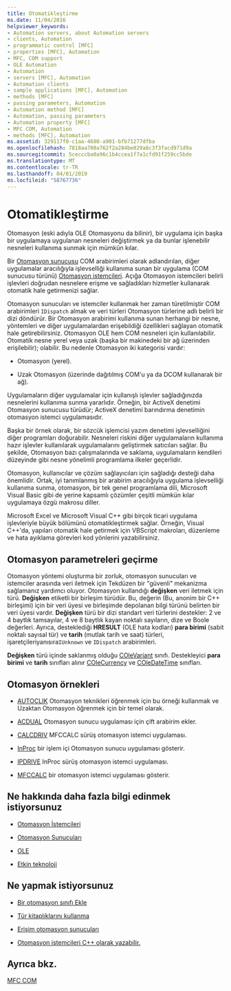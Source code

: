 ```yaml
---
title: Otomatikleştirme
ms.date: 11/04/2016
helpviewer_keywords:
- Automation servers, about Automation servers
- clients, Automation
- programmatic control [MFC]
- properties [MFC], Automation
- MFC, COM support
- OLE Automation
- Automation
- servers [MFC], Automation
- Automation clients
- sample applications [MFC], Automation
- methods [MFC]
- passing parameters, Automation
- Automation method [MFC]
- Automation, passing parameters
- Automation property [MFC]
- MFC COM, Automation
- methods [MFC], Automation
ms.assetid: 329117f0-c1aa-4680-a901-bfb71277dfba
ms.openlocfilehash: 7818aa708a762f2a284be029a6c3f3facd971d9a
ms.sourcegitcommit: 5cecccba0a96c1b4ccea1f7a1cfd91f259cc5bde
ms.translationtype: MT
ms.contentlocale: tr-TR
ms.lasthandoff: 04/01/2019
ms.locfileid: "58767736"
---
```

# <a name="automation"></a>Otomatikleştirme

Otomasyon (eski adıyla OLE Otomasyonu da bilinir), bir uygulama için başka bir uygulamaya uygulanan nesneleri değiştirmek ya da bunlar işlenebilir nesneleri kullanıma sunmak için mümkün kılar.

Bir [Otomasyon sunucusu](../mfc/automation-servers.md) COM arabirimleri olarak adlandırılan, diğer uygulamalar aracılığıyla işlevselliği kullanıma sunan bir uygulama (COM sunucusu türünü) [Otomasyon istemcileri](../mfc/automation-clients.md). Açığa Otomasyon istemcileri belirli işlevleri doğrudan nesnelere erişme ve sağladıkları hizmetler kullanarak otomatik hale getirmenizi sağlar.

Otomasyon sunucuları ve istemciler kullanmak her zaman türetilmiştir COM arabirimleri `IDispatch` almak ve veri türleri Otomasyon türlerine adlı belirli bir dizi döndürür. Bir Otomasyon arabirimi kullanıma sunan herhangi bir nesne, yöntemleri ve diğer uygulamalardan erişebildiği özellikleri sağlayan otomatik hale getirebilirsiniz. Otomasyon OLE hem COM nesneleri için kullanılabilir. Otomatik nesne yerel veya uzak (başka bir makinedeki bir ağ üzerinden erişilebilir); olabilir. Bu nedenle Otomasyon iki kategorisi vardır:

- Otomasyon (yerel).

- Uzak Otomasyon (üzerinde dağıtılmış COM'u ya da DCOM kullanarak bir ağ).

Uygulamaların diğer uygulamalar için kullanışlı işlevler sağladığınızda nesnelerini kullanıma sunma yararlıdır. Örneğin, bir ActiveX denetimi Otomasyon sunucusu türüdür; ActiveX denetimi barındırma denetimin otomasyon istemci uygulamasıdır.

Başka bir örnek olarak, bir sözcük işlemcisi yazım denetimi işlevselliğini diğer programları doğurabilir. Nesneleri riskini diğer uygulamaların kullanıma hazır işlevler kullanılarak uygulamalarını geliştirmek satıcıları sağlar. Bu şekilde, Otomasyon bazı çalışmalarında ve saklama, uygulamaların kendileri düzeyinde gibi nesne yönelimli programlama ilkeler geçerlidir.

Otomasyon, kullanıcılar ve çözüm sağlayıcıları için sağladığı desteği daha önemlidir. Ortak, iyi tanımlanmış bir arabirim aracılığıyla uygulama işlevselliği kullanıma sunma, otomasyon, bir tek genel programlama dili, Microsoft Visual Basic gibi de yerine kapsamlı çözümler çeşitli mümkün kılar uygulamaya özgü makrosu diller.

Microsoft Excel ve Microsoft Visual C++ gibi birçok ticari uygulama işlevleriyle büyük bölümünü otomatikleştirmek sağlar. Örneğin, Visual C++'da, yapıları otomatik hale getirmek için VBScript makroları, düzenleme ve hata ayıklama görevleri kod yönlerini yazabilirsiniz.

##  <a name="_core_passing_parameters_in_automation"></a> Otomasyon parametreleri geçirme

Otomasyon yöntemi oluşturma bir zorluk, otomasyon sunucuları ve istemciler arasında veri iletmek için Tekdüzen bir "güvenli" mekanizma sağlamanız yardımcı oluyor. Otomasyon kullandığı **değişken** veri iletmek için türü. **Değişken** etiketli bir birleşim türüdür. Bu, değerin (Bu, anonim bir C++ birleşimi) için bir veri üyesi ve birleşimde depolanan bilgi türünü belirten bir veri üyesi vardır. **Değişken** türü bir dizi standart veri türlerini destekler: 2 ve 4 baytlık tamsayılar, 4 ve 8 baytlık kayan noktalı sayıların, dize ve Boole değerleri. Ayrıca, desteklediği **HRESULT** (OLE hata kodları) **para birimi** (sabit noktalı sayısal tür) ve **tarih** (mutlak tarih ve saat) türleri, işaretçileriyanısıra`IUnknown` ve `IDispatch` arabirimleri.

**Değişken** türü içinde saklanmış olduğu [COleVariant](../mfc/reference/colevariant-class.md) sınıfı. Destekleyici **para birimi** ve **tarih** sınıfları alınır [COleCurrency](../mfc/reference/colecurrency-class.md) ve [COleDateTime](../atl-mfc-shared/reference/coledatetime-class.md) sınıfları.

## <a name="automation-samples"></a>Otomasyon örnekleri

- [AUTOCLIK](../overview/visual-cpp-samples.md) Otomasyon teknikleri öğrenmek için bu örneği kullanmak ve Uzaktan Otomasyon öğrenmek için bir temel olarak.

- [ACDUAL](../overview/visual-cpp-samples.md) Otomasyon sunucu uygulaması için çift arabirim ekler.

- [CALCDRIV](../overview/visual-cpp-samples.md) MFCCALC sürüş otomasyon istemci uygulaması.

- [InProc](../overview/visual-cpp-samples.md) bir işlem içi Otomasyon sunucu uygulaması gösterir.

- [IPDRIVE](../overview/visual-cpp-samples.md) InProc sürüş otomasyon istemci uygulaması.

- [MFCCALC](../overview/visual-cpp-samples.md) bir otomasyon istemci uygulaması gösterir.

## <a name="what-do-you-want-to-know-more-about"></a>Ne hakkında daha fazla bilgi edinmek istiyorsunuz

- [Otomasyon İstemcileri](../mfc/automation-clients.md)

- [Otomasyon Sunucuları](../mfc/automation-servers.md)

- [OLE](../mfc/ole-in-mfc.md)

- [Etkin teknoloji](../mfc/mfc-com.md)

## <a name="what-do-you-want-to-do"></a>Ne yapmak istiyorsunuz

- [Bir otomasyon sınıfı Ekle](../mfc/automation-servers.md)

- [Tür kitaplıklarını kullanma](../mfc/automation-clients-using-type-libraries.md)

- [Erişim otomasyon sunucuları](../mfc/automation-servers.md)

- [Otomasyon istemcileri C++ olarak yazabilir.](../mfc/automation-clients.md)

## <a name="see-also"></a>Ayrıca bkz.

[MFC COM](../mfc/mfc-com.md)
